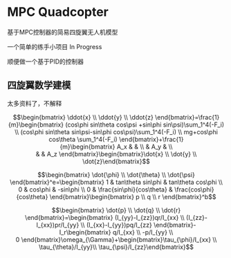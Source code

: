 # MPC Quadcopter
基于MPC控制器的简易四旋翼无人机模型

一个简单的练手小项目 In Progress

顺便做一个基于PID的控制器

## 四旋翼数学建模

太多资料了，不解释

$$\begin{bmatrix} \ddot{x} \\ \ddot{y} \\ \ddot{z} \end{bmatrix}=\frac{1}{m}\begin{bmatrix} (cos\phi sin\theta cos\psi +sin\phi sin\psi)\sum_1^4(-F_i) \\ (cos\phi sin\theta sin\psi-sin\phi cos\psi)\sum_1^4(-F_i) \\ mg+cos\phi cos\theta \sum_1^4(-F_i) \end{bmatrix}+\frac{1}{m}\begin{bmatrix} A_x & & \\ & A_y & \\ & & A_z \end{bmatrix}\begin{bmatrix}\dot{x} \\ \dot{y} \\ \dot{z}\end{bmatrix}$$

$$\begin{bmatrix} \dot{\phi} \\ \dot{\theta} \\ \dot{\psi} \end{bmatrix}^e=\begin{bmatrix} 1 & tan\theta sin\phi & tan\theta cos\phi \\ 0 & cos\phi & -sin\phi \\ 0 & \frac{sin\phi}{cos\theta} & \frac{cos\phi}{cos\theta} \end{bmatrix}\begin{bmatrix} p \\ q \\ r \end{bmatrix}^b$$

$$\begin{bmatrix} \dot{p} \\ \dot{q} \\ \dot{r} \end{bmatrix}=\begin{bmatrix} (I_{yy}-I_{zz})qr/I_{xx} \\ (I_{zz}-I_{xx})pr/I_{yy} \\ (I_{xx}-I_{yy})pq/I_{zz} \end{bmatrix}-I_r\begin{bmatrix} q/I_{xx} \\ -p/I_{yy} \\ 0 \end{bmatrix}\omega_{\Gamma}+\begin{bmatrix}\tau_{\phi}/I_{xx} \\ \tau_{\theta}/I_{yy}\\ \tau_{\psi}/I_{zz}\end{bmatrix}$$

